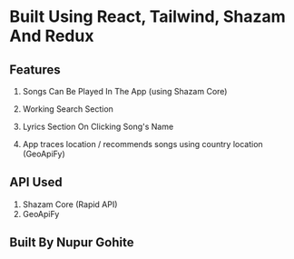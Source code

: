 # Built Using React, Tailwind, Shazam And Redux

## Features

1. Songs Can Be Played In The App (using Shazam Core)

2. Working Search Section

3. Lyrics Section On Clicking Song's Name

4. App traces location / recommends songs using country location (GeoApiFy)

## API Used

1. Shazam Core (Rapid API)
2. GeoApiFy

## Built By Nupur Gohite

